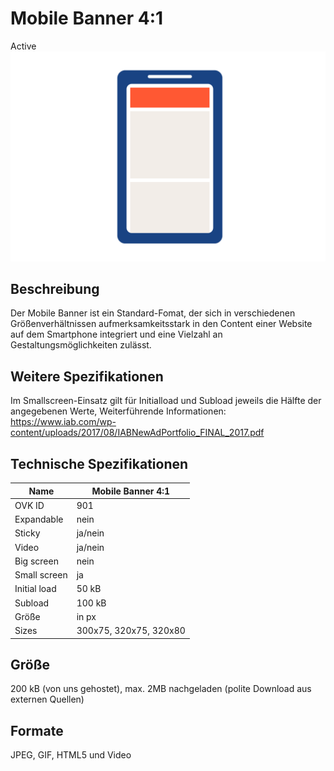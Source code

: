 # Mobile Banner 4:1
<span class="badge badge--success">Active</span>
<img alt="OVK_WF_Mobil_Banner_1_4" src="https://github.com/BVDW-org/ovk-docusaurus/blob/main/ovk/static/img/formats/OVK_WF_Mobil_Banner_1_4.png?raw=true" />


## Beschreibung
Der Mobile Banner ist ein Standard-Fomat, der sich in verschiedenen Größenverhältnissen aufmerksamkeitsstark in den Content einer Website auf dem Smartphone integriert und eine Vielzahl an Gestaltungsmöglichkeiten zulässt.

## Weitere Spezifikationen
Im Smallscreen-Einsatz gilt für Initialload und Subload jeweils die Hälfte der angegebenen Werte, Weiterführende Informationen: https://www.iab.com/wp-content/uploads/2017/08/IABNewAdPortfolio_FINAL_2017.pdf

## Technische Spezifikationen

| Name           | Mobile Banner 4:1 |
|----------------|-------------------|
| OVK ID         | 901               |
| Expandable     | nein              |
| Sticky         | ja/nein           |
| Video          | ja/nein           |
| Big screen     | nein              |
| Small screen   | ja                |
| Initial load   | 50 kB             |
| Subload        | 100 kB            |
| Größe          | in px             |
| Sizes          | 300x75, 320x75, 320x80    |



## Größe
200 kB (von uns gehostet), max. 2MB nachgeladen (polite Download aus externen Quellen)

## Formate
JPEG, GIF, HTML5 und Video
